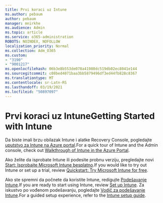 ```yaml
---
title: Prvi koraci uz Intune
ms.author: pebaum
author: pebaum
manager: mnirkhe
ms.audience: Admin
ms.topic: article
ms.service: o365-administration
ROBOTS: NOINDEX, NOFOLLOW
localization_priority: Normal
ms.collection: Adm_O365
ms.custom:
- "3190"
- "9001217"
ms.openlocfilehash: 06b3e8b553de078a41980dc519db02ec8041e144
ms.sourcegitcommit: c08bed4071baa3bb5879496df3ed44fb828c8367
ms.translationtype: MT
ms.contentlocale: sr-Latn-RS
ms.lasthandoff: 03/19/2021
ms.locfileid: "50897097"
---
```

# <a name="getting-started-with-intune"></a><span data-ttu-id="9804f-102">Prvi koraci uz Intune</span><span class="sxs-lookup"><span data-stu-id="9804f-102">Getting Started with Intune</span></span>

<span data-ttu-id="9804f-103">Da biste imali brzu obilazak Intune i alatke Recovery Console, pogledajte [uputstvo za Intune na Azure portal](https://docs.microsoft.com/mem/intune/fundamentals/tutorial-walkthrough-endpoint-manager).</span><span class="sxs-lookup"><span data-stu-id="9804f-103">For a quick tour of Intune and the Admin console, check out [Walkthrough of Intune in the Azure Portal](https://docs.microsoft.com/mem/intune/fundamentals/tutorial-walkthrough-endpoint-manager).</span></span>

<span data-ttu-id="9804f-104">Ako želite da isprobate Intune ili podesite probnu verziju, pregledajte novi [Start: Isprobajte Microsoft Intune besplatno](https://docs.microsoft.com/intune/fundamentals/free-trial-sign-up).</span><span class="sxs-lookup"><span data-stu-id="9804f-104">If you would like to try out Intune or set up a trial, review [Quickstart: Try Microsoft Intune for free](https://docs.microsoft.com/intune/fundamentals/free-trial-sign-up).</span></span>

<span data-ttu-id="9804f-105">Ako ste spremni da počnete da koristite Intune, redigujte [Podešavanje Intune](https://docs.microsoft.com/mem/intune/fundamentals/setup-steps).</span><span class="sxs-lookup"><span data-stu-id="9804f-105">If you are ready to start using Intune, review [Set up Intune](https://docs.microsoft.com/mem/intune/fundamentals/setup-steps).</span></span> <span data-ttu-id="9804f-106">Za iskustvo po vođenom podešavanju, pogledajte [Vodič za podešavanje Intune](https://admin.microsoft.com/AdminPortal/Home?ref=/modernonboarding/intunesetupguide).</span><span class="sxs-lookup"><span data-stu-id="9804f-106">For a guided setup experience, refer to the [Intune setup guide](https://admin.microsoft.com/AdminPortal/Home?ref=/modernonboarding/intunesetupguide).</span></span>